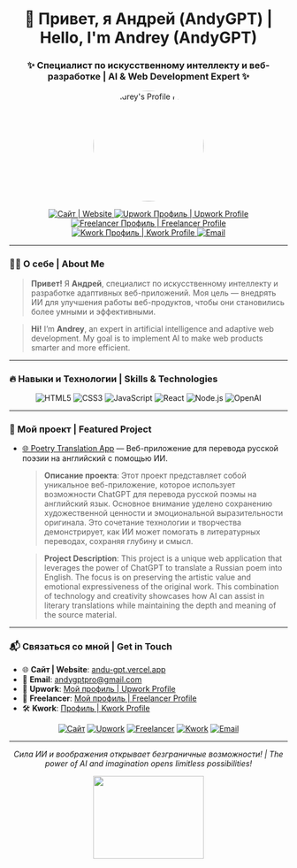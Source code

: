 <h1 align="center">👋 Привет, я Андрей (AndyGPT) | Hello, I'm Andrey (AndyGPT)</h1>
<h3 align="center">✨ Специалист по искусственному интеллекту и веб-разработке | AI & Web Development Expert ✨</h3>

<p align="center">
  <img src="https://i.ibb.co/3YzBsbX/332222595-3305824813080909-8011720858928472867-n.jpg" alt="Andrey's Profile Photo" width="200px" style="border-radius: 50%;">
</p>

<p align="center">
  <a href="https://andu-gpt.vercel.app" target="_blank">
    <img src="https://img.shields.io/badge/🌐_Сайт-andu--gpt.vercel.app-3498db?style=for-the-badge&logo=vercel&logoColor=white" alt="Сайт | Website">
  </a>
  <a href="https://www.upwork.com/freelancers/~01f566cd0af44e507d" target="_blank">
    <img src="https://img.shields.io/badge/💼_Upwork-Профиль-6fda44?style=for-the-badge&logo=upwork&logoColor=white" alt="Upwork Профиль | Upwork Profile">
  </a>
  <a href="https://www.freelancer.com/u/AndroVision" target="_blank">
    <img src="https://img.shields.io/badge/💼_Freelancer-Профиль-007fed?style=for-the-badge&logo=freelancer&logoColor=white" alt="Freelancer Профиль | Freelancer Profile">
  </a>
  <a href="https://kwork.ru/user/andygptpro" target="_blank">
    <img src="https://img.shields.io/badge/🛠_Kwork-Профиль-1dbf73?style=for-the-badge&logo=kwork&logoColor=white" alt="Kwork Профиль | Kwork Profile">
  </a>
  <a href="mailto:andygptpro@gmail.com">
    <img src="https://img.shields.io/badge/📧_Email-andygptpro@gmail.com-d14836?style=for-the-badge&logo=gmail&logoColor=white" alt="Email">
  </a>
</p>

---

### 🧑‍💻 О себе | About Me
> **Привет!** Я **Андрей**, специалист по искусственному интеллекту и разработке адаптивных веб-приложений. Моя цель — внедрять ИИ для улучшения работы веб-продуктов, чтобы они становились более умными и эффективными.

> **Hi!** I’m **Andrey**, an expert in artificial intelligence and adaptive web development. My goal is to implement AI to make web products smarter and more efficient.

---

### 🔥 Навыки и Технологии | Skills & Technologies

<div align="center">
  <img src="https://img.shields.io/badge/HTML5-E34F26?style=for-the-badge&logo=html5&logoColor=white" alt="HTML5">
  <img src="https://img.shields.io/badge/CSS3-1572B6?style=for-the-badge&logo=css3&logoColor=white" alt="CSS3">
  <img src="https://img.shields.io/badge/JavaScript-F7DF1E?style=for-the-badge&logo=javascript&logoColor=black" alt="JavaScript">
  <img src="https://img.shields.io/badge/React-61DAFB?style=for-the-badge&logo=react&logoColor=black" alt="React">
  <img src="https://img.shields.io/badge/Node.js-339933?style=for-the-badge&logo=nodedotjs&logoColor=white" alt="Node.js">
  <img src="https://img.shields.io/badge/OpenAI-412991?style=for-the-badge&logo=openai&logoColor=white" alt="OpenAI">
</div>

---

### 🚀 Мой проект | Featured Project

- [🌐 Poetry Translation App](https://englpoemvstix.vercel.app) — Веб-приложение для перевода русской поэзии на английский с помощью ИИ.

  > **Описание проекта**: Этот проект представляет собой уникальное веб-приложение, которое использует возможности ChatGPT для перевода русской поэмы на английский язык. Основное внимание уделено сохранению художественной ценности и эмоциональной выразительности оригинала. Это сочетание технологии и творчества демонстрирует, как ИИ может помогать в литературных переводах, сохраняя глубину и смысл.

  > **Project Description**: This project is a unique web application that leverages the power of ChatGPT to translate a Russian poem into English. The focus is on preserving the artistic value and emotional expressiveness of the original work. This combination of technology and creativity showcases how AI can assist in literary translations while maintaining the depth and meaning of the source material.

---

### 📬 Связаться со мной | Get in Touch

- 🌐 **Сайт | Website**: [andu-gpt.vercel.app](https://andu-gpt.vercel.app)
- 📧 **Email**: andygptpro@gmail.com
- 💼 **Upwork**: [Мой профиль | Upwork Profile](https://www.upwork.com/freelancers/~01f566cd0af44e507d)
- 💼 **Freelancer**: [Мой профиль | Freelancer Profile](https://www.freelancer.com/u/AndroVision)
- 🛠 **Kwork**: [Профиль | Kwork Profile](https://kwork.ru/user/andygptpro)

<p align="center">
  <a href="https://andu-gpt.vercel.app" target="_blank"><img alt="Сайт" src="https://img.shields.io/badge/🌐_Сайт-3498db?style=for-the-badge&logo=vercel&logoColor=white"></a>
  <a href="https://www.upwork.com/freelancers/~01f566cd0af44e507d" target="_blank"><img alt="Upwork" src="https://img.shields.io/badge/💼_Upwork-6fda44?style=for-the-badge&logo=upwork&logoColor=white"></a>
  <a href="https://www.freelancer.com/u/AndroVision" target="_blank"><img alt="Freelancer" src="https://img.shields.io/badge/💼_Freelancer-007fed?style=for-the-badge&logo=freelancer&logoColor=white"></a>
  <a href="https://kwork.ru/user/andygptpro" target="_blank"><img alt="Kwork" src="https://img.shields.io/badge/🛠_Kwork-1dbf73?style=for-the-badge&logo=kwork&logoColor=white"></a>
  <a href="mailto:andygptpro@gmail.com"><img alt="Email" src="https://img.shields.io/badge/📧_Email-d14836?style=for-the-badge&logo=gmail&logoColor=white"></a>
</p>

---

<p align="center">
  <i>Сила ИИ и воображения открывает безграничные возможности! | The power of AI and imagination opens limitless possibilities!</i>
</p>

<p align="center">
  <img src="https://media.giphy.com/media/13HgwGsXF0aiGY/giphy.gif" width="200" height="150">
</p>
